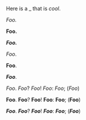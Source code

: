 Here is a _ that is _cool_.

_Foo._

__Foo.__

___Foo.___

_Foo_.

__Foo__.

___Foo___.

_Foo_. _Foo_? _Foo_! _Foo_: _Foo_; (_Foo_)

__Foo__. __Foo__? __Foo__! __Foo__: __Foo__; (__Foo__)

___Foo___. ___Foo___? ___Foo___! ___Foo___: ___Foo___; (___Foo___)
